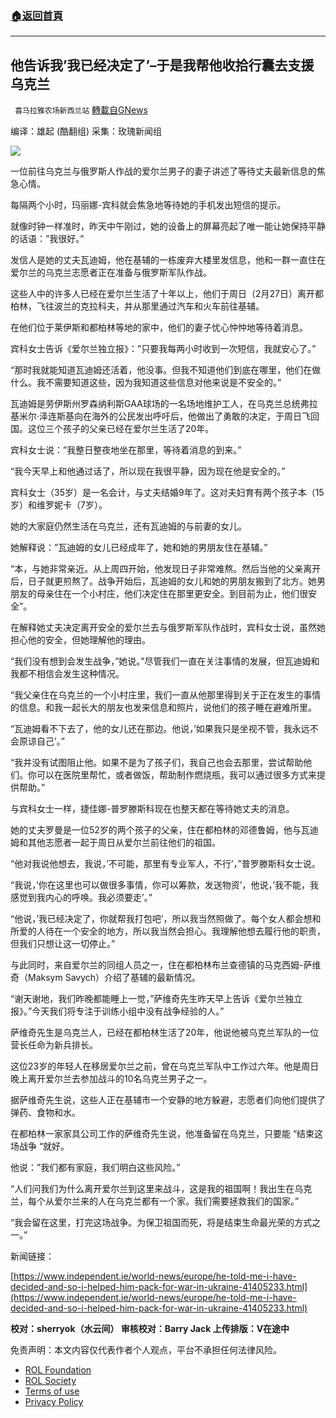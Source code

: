 ###  [:house:返回首頁](https://github.com/ourhimalayas/txt)
---


## 他告诉我&#8217;我已经决定了&#8217;&#8211;于是我帮他收拾行囊去支援乌克兰
` 喜马拉雅农场新西兰站` [轉載自GNews](https://gnews.org/zh-hans/2099247/)

编译：雄起 (酷翻组)
采集：玫瑰新闻组

![](https://assets.gnews.org/wp-content/uploads/2022/03/30397.jpg)

一位前往乌克兰与俄罗斯人作战的爱尔兰男子的妻子讲述了等待丈夫最新信息的焦急心情。

每隔两个小时，玛丽娜-宾科就会焦急地等待她的手机发出短信的提示。

就像时钟一样准时，昨天中午刚过，她的设备上的屏幕亮起了唯一能让她保持平静的话语：”我很好。”

发信人是她的丈夫瓦迪姆，他在基辅的一栋废弃大楼里发信息，他和一群一直住在爱尔兰的乌克兰志愿者正在准备与俄罗斯军队作战。

这些人中的许多人已经在爱尔兰生活了十年以上，他们于周日（2月27日）离开都柏林，飞往波兰的克拉科夫，并从那里通过汽车和火车前往基辅。

在他们位于莱伊斯和都柏林等地的家中，他们的妻子忧心忡忡地等待着消息。

宾科女士告诉《爱尔兰独立报》：”只要我每两小时收到一次短信，我就安心了。”

“那时我就能知道瓦迪姆还活着，他没事。但我不知道他们到底在哪里，他们在做什么。我不需要知道这些，因为我知道这些信息对他来说是不安全的。”

瓦迪姆是劳伊斯州罗森纳利斯GAA球场的一名场地维护工人，在乌克兰总统弗拉基米尔·泽连斯基向在海外的公民发出呼吁后，他做出了勇敢的决定，于周日飞回国。这位三个孩子的父亲已经在爱尔兰生活了20年。

宾科女士说：”我整日整夜地坐在那里，等待着消息的到来。”

“我今天早上和他通过话了，所以现在我很平静，因为现在他是安全的。”

宾科女士（35岁）是一名会计，与丈夫结婚9年了。这对夫妇育有两个孩子本（15岁）和维罗妮卡（7岁）。

她的大家庭仍然生活在乌克兰，还有瓦迪姆的与前妻的女儿。

她解释说：”瓦迪姆的女儿已经成年了，她和她的男朋友住在基辅。”

“本，与她非常亲近。从上周四开始，他发现日子非常难熬。然后当他的父亲离开后，日子就更煎熬了。战争开始后，瓦迪姆的女儿和她的男朋友搬到了北方。她男朋友的母亲住在一个小村庄，他们决定住在那里更安全。到目前为止，他们很安全”。

在解释她丈夫决定离开安全的爱尔兰去与俄罗斯军队作战时，宾科女士说，虽然她担心他的安全，但她理解他的理由。

“我们没有想到会发生战争，”她说。”尽管我们一直在关注事情的发展，但瓦迪姆和我都不相信会发生这种情况。

“我父亲住在乌克兰的一个小村庄里，我们一直从他那里得到关于正在发生的事情的信息。和我一起长大的朋友也发来信息和照片，说他们的孩子睡在避难所里。

“瓦迪姆看不下去了，他的女儿还在那边。他说，’如果我只是坐视不管，我永远不会原谅自己’。”

“我并没有试图阻止他。如果不是为了孩子们，我自己也会去那里，尝试帮助他们。你可以在医院里帮忙，或者做饭，帮助制作燃烧瓶，我可以通过很多方式来提供帮助。”

与宾科女士一样，捷佳娜-普罗滕斯科现在也整天都在等待她丈夫的消息。

她的丈夫罗曼是一位52岁的两个孩子的父亲，住在都柏林的邓德鲁姆，他与瓦迪姆和其他志愿者一起于周日从爱尔兰前往他们的祖国。

“他对我说他想去，我说，’不可能，那里有专业军人，不行’，”普罗滕斯科女士说。

“我说，’你在这里也可以做很多事情，你可以筹款，发送物资’，他说，’我不能，我感觉到我内心的呼唤。我必须要走’。”

“他说，’我已经决定了，你就帮我打包吧’，所以我当然照做了。每个女人都会想和所爱的人待在一个安全的地方，所以我当然会担心。我理解他想去履行他的职责，但我们只想让这一切停止。”

与此同时，来自爱尔兰的同组人员之一，住在都柏林布兰查德镇的马克西姆-萨维奇（Maksym Savych）介绍了基辅的最新情况。

“谢天谢地，我们昨晚都能睡上一觉，”萨维奇先生昨天早上告诉《爱尔兰独立报》。”今天我们将专注于训练小组中没有战争经验的人。”

萨维奇先生是乌克兰人，已经在都柏林生活了20年，他说他被乌克兰军队的一位营长任命为新兵排长。

这位23岁的年轻人在移居爱尔兰之前，曾在乌克兰军队中工作过六年。他是周日晚上离开爱尔兰去参加战斗的10名乌克兰男子之一。

据萨维奇先生说，这些人正在基辅市一个安静的地方躲避，志愿者们向他们提供了弹药、食物和水。

在都柏林一家家具公司工作的萨维奇先生说，他准备留在乌克兰，只要能 “结束这场战争 “就好。

他说：”我们都有家庭，我们明白这些风险。”

“人们问我们为什么离开爱尔兰到这里来战斗，这是我的祖国啊！我出生在乌克兰，每个从爱尔兰来的人在乌克兰都有一个家。我们需要拯救我们的国家。”

“我会留在这里，打完这场战争。为保卫祖国而死，将是结束生命最光荣的方式之一。”

新闻链接：

[https://www.independent.ie/world-news/europe/he-told-me-i-have-decided-and-so-i-helped-him-pack-for-war-in-ukraine-41405233.html](https://www.independent.ie/world-news/europe/he-told-me-i-have-decided-and-so-i-helped-him-pack-for-war-in-ukraine-41405233.html)

**校对：sherryok（水云间）
审核校对：Barry Jack
上传排版：V在途中**

 

免责声明：本文内容仅代表作者个人观点，平台不承担任何法律风险。

- [ROL Foundation](https://rolfoundation.org/)
- [ROL Society](https://rolsociety.org/)
- [Terms of use](https://gnews.org/terms-of-use-3/)
- [Privacy Policy](https://gnews.org/privacy-policy/)
